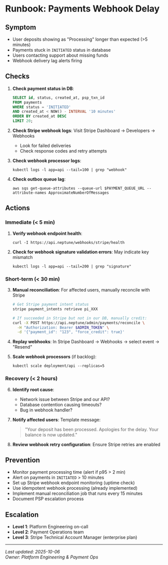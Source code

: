 # Runbook: Payments Webhook Delay

## Symptom

* User deposits showing as "Processing" longer than expected (>5 minutes)
* Payments stuck in `INITIATED` status in database
* Users contacting support about missing funds
* Webhook delivery lag alerts firing

## Checks

1. **Check payment status in DB**:
   ```sql
   SELECT id, status, created_at, psp_txn_id 
   FROM payments 
   WHERE status = 'INITIATED' 
   AND created_at < NOW() - INTERVAL '10 minutes'
   ORDER BY created_at DESC
   LIMIT 20;
   ```

2. **Check Stripe webhook logs**: Visit Stripe Dashboard → Developers → Webhooks
   * Look for failed deliveries
   * Check response codes and retry attempts

3. **Check webhook processor logs**:
   ```
   kubectl logs -l app=api --tail=100 | grep "webhook"
   ```

4. **Check outbox queue lag**:
   ```
   aws sqs get-queue-attributes --queue-url $PAYMENT_QUEUE_URL --attribute-names ApproximateNumberOfMessages
   ```

## Actions

### Immediate (< 5 min)

1. **Verify webhook endpoint health**:
   ```
   curl -I https://api.neptune/webhooks/stripe/health
   ```

2. **Check for webhook signature validation errors**: May indicate key mismatch
   ```
   kubectl logs -l app=api --tail=200 | grep "signature"
   ```

### Short-term (< 30 min)

3. **Manual reconciliation**: For affected users, manually reconcile with Stripe
   ```bash
   # Get Stripe payment intent status
   stripe payment_intents retrieve pi_XXX
   
   # If succeeded in Stripe but not in our DB, manually credit:
   curl -X POST https://api.neptune/admin/payments/reconcile \
     -H "Authorization: Bearer $ADMIN_TOKEN" \
     -d '{"payment_id": "123", "force_credit": true}'
   ```

4. **Replay webhooks**: In Stripe Dashboard → Webhooks → select event → "Resend"

5. **Scale webhook processors** (if backlog):
   ```
   kubectl scale deployment/api --replicas=5
   ```

### Recovery (< 2 hours)

6. **Identify root cause**:
   * Network issue between Stripe and our API?
   * Database contention causing timeouts?
   * Bug in webhook handler?

7. **Notify affected users**: Template message:
   > "Your deposit has been processed. Apologies for the delay. Your balance is now updated."

8. **Review webhook retry configuration**: Ensure Stripe retries are enabled

## Prevention

* Monitor payment processing time (alert if p95 > 2 min)
* Alert on payments in `INITIATED` > 10 minutes
* Set up Stripe webhook endpoint monitoring (uptime check)
* Use idempotent webhook processing (already implemented)
* Implement manual reconciliation job that runs every 15 minutes
* Document PSP escalation process

## Escalation

* **Level 1**: Platform Engineering on-call
* **Level 2**: Payment Operations team
* **Level 3**: Stripe Technical Account Manager (enterprise plan)

---

_Last updated: 2025-10-06_  
_Owner: Platform Engineering & Payment Ops_
